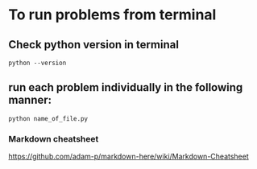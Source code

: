 # To run problems from terminal
## Check python version in terminal
`python --version`
## run each problem individually in the following manner:
`python name_of_file.py`

### Markdown cheatsheet
https://github.com/adam-p/markdown-here/wiki/Markdown-Cheatsheet

